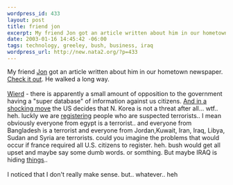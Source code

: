 ```yaml
--- 
wordpress_id: 433
layout: post
title: friend jon
excerpt: My friend Jon got an article written about him in our hometown newspaper. Check it out. He walked a long way. Wierd - there is appare...
date: 2003-01-16 14:45:42 -06:00
tags: technology, greeley, bush, business, iraq
wordpress_url: http://new.nata2.org/?p=433
---
```

My friend <a href="http://in5anity.org">Jon</a> got an article written about him in our hometown newspaper. <a href="http://www.greeleytrib.com/apps/pbcs.dll/article?Site=GR&Date=20030116&Category=OUTDOORS&ArtNo=301150011&Ref=AR&SectionCat=FEATURES">Check it out</a>. He walked a long way. <Br><br/><a href="http://www.businessweek.com/technology/cnet/stories/980889.htm">Wierd</a> - there is apparently a small amount of opposition to the government having a "super database" of information against us citizens. <a href="http://www.washtimes.com/national/20030116-72466627.htm">And in a shocking move</a> the US decides that N. Korea is not a threat after all... wtf.. heh.  luckly we are <a href="http://www.washingtonpost.com/wp-dyn/articles/A667-2003Jan16.html">registering</a> people who are suspected terrorists.. I mean obviously everyone from egypt is a terrorist.. and everyone from Bangladesh is a terrorist and everyone from  Jordan,Kuwait, Iran, Iraq, Libya, Sudan and Syria are terrorists. could you imagine the problems that would occur if france required all U.S. citizens to register. heh. bush would get all upset and maybe say some dumb words. or somthing. But maybe IRAQ is hiding <a href="http://www.cnn.com/2003/WORLD/meast/01/16/sproject.irq.wrap/index.html">things</a>..  <br/><br/>I noticed that I don't really make sense. but.. whatever.. heh
